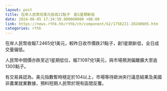 ```yaml
---
layout: post
title: 在岸人民幣兌美元低收21點子　創1星期新低
date: 2024-06-05 17:34:50.000000000 +08:00
link: https://news.rthk.hk/rthk/ch/component/k2/1756221-20240605.htm
categories: rthk
---
```


在岸人民幣收報7.2465兌1美元，較昨日收市價跌21點子，創1星期新低，全日成交量偏低。

人民幣中間價亦跌至近1星期低位，報7.1097兌1美元，與市場預測偏離擴大至逾1300點子。

有交易員認為，美元指數暫時穩定於104以上，市場等待歐洲央行議息結果及美國非農業就業數據，預料短期人民幣於現有區間反覆。
